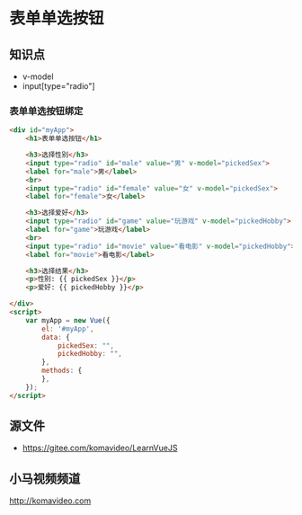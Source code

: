 表单单选按钮
========

## 知识点

* v-model
* input[type="radio"]

### 表单单选按钮绑定

~~~html
<div id="myApp">
    <h1>表单单选按钮</h1>

    <h3>选择性别</h3>
    <input type="radio" id="male" value="男" v-model="pickedSex">
    <label for="male">男</label>
    <br>
    <input type="radio" id="female" value="女" v-model="pickedSex">
    <label for="female">女</label>

    <h3>选择爱好</h3>
    <input type="radio" id="game" value="玩游戏" v-model="pickedHobby">
    <label for="game">玩游戏</label>
    <br>
    <input type="radio" id="movie" value="看电影" v-model="pickedHobby">
    <label for="movie">看电影</label>

    <h3>选择结果</h3>
    <p>性别: {{ pickedSex }}</p>
    <p>爱好: {{ pickedHobby }}</p>

</div>
<script>
    var myApp = new Vue({
        el: '#myApp', 
        data: {
            pickedSex: "",
            pickedHobby: "",
        },
        methods: {
        },
    });
</script>
~~~

## 源文件

* https://gitee.com/komavideo/LearnVueJS

## 小马视频频道

http://komavideo.com
